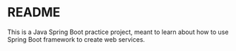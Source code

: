# README
This is a Java Spring Boot practice project, meant to learn about how to use Spring Boot framework to create web services.
